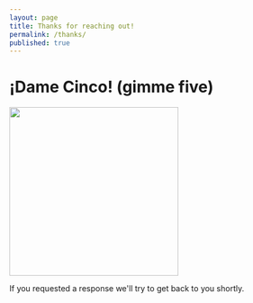 ```yaml
---
layout: page
title: Thanks for reaching out!
permalink: /thanks/
published: true
---
```

# ¡Dame Cinco! (gimme five)
<img src="/images/high-five.svg" width="300px"/>

If you requested a response we'll try to get back to you shortly.
